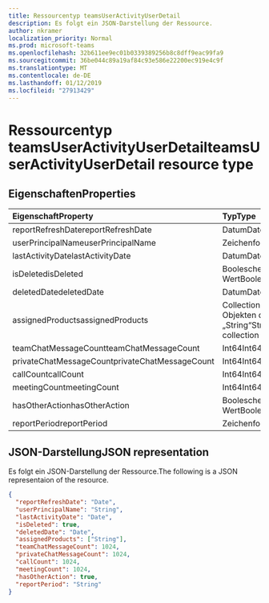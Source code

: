 ```yaml
---
title: Ressourcentyp teamsUserActivityUserDetail
description: Es folgt ein JSON-Darstellung der Ressource.
author: nkramer
localization_priority: Normal
ms.prod: microsoft-teams
ms.openlocfilehash: 32b611ee9ec01b0339389256b8c8dff9eac99fa9
ms.sourcegitcommit: 36be044c89a19af84c93e586e22200ec919e4c9f
ms.translationtype: MT
ms.contentlocale: de-DE
ms.lasthandoff: 01/12/2019
ms.locfileid: "27913429"
---
```

# <a name="teamsuseractivityuserdetail-resource-type"></a><span data-ttu-id="99926-103">Ressourcentyp teamsUserActivityUserDetail</span><span class="sxs-lookup"><span data-stu-id="99926-103">teamsUserActivityUserDetail resource type</span></span>

## <a name="properties"></a><span data-ttu-id="99926-104">Eigenschaften</span><span class="sxs-lookup"><span data-stu-id="99926-104">Properties</span></span>

| <span data-ttu-id="99926-105">Eigenschaft</span><span class="sxs-lookup"><span data-stu-id="99926-105">Property</span></span>                | <span data-ttu-id="99926-106">Typ</span><span class="sxs-lookup"><span data-stu-id="99926-106">Type</span></span>              |
| :---------------------- | :---------------- |
| <span data-ttu-id="99926-107">reportRefreshDate</span><span class="sxs-lookup"><span data-stu-id="99926-107">reportRefreshDate</span></span>       | <span data-ttu-id="99926-108">Datum</span><span class="sxs-lookup"><span data-stu-id="99926-108">Date</span></span>              |
| <span data-ttu-id="99926-109">userPrincipalName</span><span class="sxs-lookup"><span data-stu-id="99926-109">userPrincipalName</span></span>       | <span data-ttu-id="99926-110">Zeichenfolge</span><span class="sxs-lookup"><span data-stu-id="99926-110">String</span></span>            |
| <span data-ttu-id="99926-111">lastActivityDate</span><span class="sxs-lookup"><span data-stu-id="99926-111">lastActivityDate</span></span>        | <span data-ttu-id="99926-112">Datum</span><span class="sxs-lookup"><span data-stu-id="99926-112">Date</span></span>              |
| <span data-ttu-id="99926-113">isDeleted</span><span class="sxs-lookup"><span data-stu-id="99926-113">isDeleted</span></span>               | <span data-ttu-id="99926-114">Boolescher Wert</span><span class="sxs-lookup"><span data-stu-id="99926-114">Boolean</span></span>           |
| <span data-ttu-id="99926-115">deletedDate</span><span class="sxs-lookup"><span data-stu-id="99926-115">deletedDate</span></span>             | <span data-ttu-id="99926-116">Datum</span><span class="sxs-lookup"><span data-stu-id="99926-116">Date</span></span>              |
| <span data-ttu-id="99926-117">assignedProducts</span><span class="sxs-lookup"><span data-stu-id="99926-117">assignedProducts</span></span>        | <span data-ttu-id="99926-118">Collection von Objekten des Typs „String“</span><span class="sxs-lookup"><span data-stu-id="99926-118">String collection</span></span> |
| <span data-ttu-id="99926-119">teamChatMessageCount</span><span class="sxs-lookup"><span data-stu-id="99926-119">teamChatMessageCount</span></span>    | <span data-ttu-id="99926-120">Int64</span><span class="sxs-lookup"><span data-stu-id="99926-120">Int64</span></span>             |
| <span data-ttu-id="99926-121">privateChatMessageCount</span><span class="sxs-lookup"><span data-stu-id="99926-121">privateChatMessageCount</span></span> | <span data-ttu-id="99926-122">Int64</span><span class="sxs-lookup"><span data-stu-id="99926-122">Int64</span></span>             |
| <span data-ttu-id="99926-123">callCount</span><span class="sxs-lookup"><span data-stu-id="99926-123">callCount</span></span>               | <span data-ttu-id="99926-124">Int64</span><span class="sxs-lookup"><span data-stu-id="99926-124">Int64</span></span>             |
| <span data-ttu-id="99926-125">meetingCount</span><span class="sxs-lookup"><span data-stu-id="99926-125">meetingCount</span></span>            | <span data-ttu-id="99926-126">Int64</span><span class="sxs-lookup"><span data-stu-id="99926-126">Int64</span></span>             |
| <span data-ttu-id="99926-127">hasOtherAction</span><span class="sxs-lookup"><span data-stu-id="99926-127">hasOtherAction</span></span>          | <span data-ttu-id="99926-128">Boolescher Wert</span><span class="sxs-lookup"><span data-stu-id="99926-128">Boolean</span></span>           |
| <span data-ttu-id="99926-129">reportPeriod</span><span class="sxs-lookup"><span data-stu-id="99926-129">reportPeriod</span></span>            | <span data-ttu-id="99926-130">Zeichenfolge</span><span class="sxs-lookup"><span data-stu-id="99926-130">String</span></span>            |

## <a name="json-representation"></a><span data-ttu-id="99926-131">JSON-Darstellung</span><span class="sxs-lookup"><span data-stu-id="99926-131">JSON representation</span></span>

<span data-ttu-id="99926-132">Es folgt ein JSON-Darstellung der Ressource.</span><span class="sxs-lookup"><span data-stu-id="99926-132">The following is a JSON representaion of the resource.</span></span>

<!-- {
  "blockType": "resource",
  "@odata.type": "microsoft.graph.teamsUserActivityUserDetail"
} -->

```json
{
  "reportRefreshDate": "Date", 
  "userPrincipalName": "String", 
  "lastActivityDate": "Date", 
  "isDeleted": true, 
  "deletedDate": "Date", 
  "assignedProducts": ["String"],
  "teamChatMessageCount": 1024, 
  "privateChatMessageCount": 1024, 
  "callCount": 1024, 
  "meetingCount": 1024, 
  "hasOtherAction": true, 
  "reportPeriod": "String"
}
```
